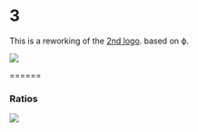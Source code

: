 # 3

This is a reworking of the [2nd logo](https://github.com/jwdallas/phiveleven.identity/tree/master/2). based on ϕ.

![](https://rawgithub.com/jwdallas/phiveleven.identity/master/3/phiveleven_3.svg)

======

### Ratios

![](https://rawgithub.com/jwdallas/phiveleven.identity/master/3/phiveleven_3_ratios.svg)